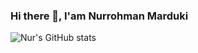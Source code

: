 ### Hi there 👋, I'am Nurrohman Marduki


![Nur's GitHub stats](https://github-readme-stats.vercel.app/api?username=Nurrohmann&show_icons=true&theme=dark)

<!--
**Nurrohmann/Nurrohmann** is a ✨ _special_ ✨ repository because its `README.md` (this file) appears on your GitHub profile.

Here are some ideas to get you started:

- 🔭 I’m currently working on ...
- 🌱 I’m currently learning ...
- 👯 I’m looking to collaborate on ...
- 🤔 I’m looking for help with ...
- 💬 Ask me about ...
- 📫 How to reach me: ...
- 😄 Pronouns: ...
- ⚡ Fun fact: ...
-->
